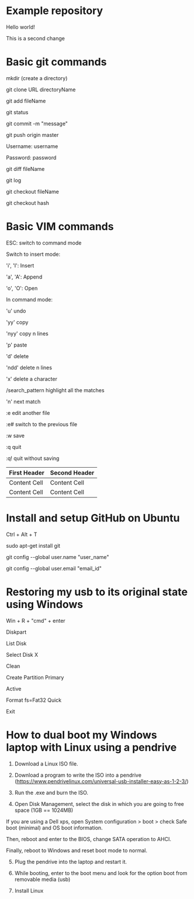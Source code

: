 # Example repository

Hello world!

This is a second change

# Basic git commands

mkdir (create a directory)

git clone URL directoryName

git add fileName

git status

git commit -m "message"

git push origin master

Username: username

Password: password

git diff fileName

git log

git checkout fileName

git checkout hash

# Basic VIM commands

ESC: switch to command mode

Switch to insert mode:

  'i', 'I': Insert
  
  'a', 'A': Append
  
  'o', 'O': Open
  
In command mode:

  'u' undo
  
  'yy' copy
  
  'nyy' copy n lines
  
  'p' paste
  
  'd' delete
  
  'ndd' delete n lines
  
  'x' delete a character
  
  /search_pattern highlight all the matches
  
  'n' next match
  
  :e edit another file
  
  :e# switch to the previous file
  
  :w save
  
  :q quit
  
  :q! quit without saving
  
First Header  | Second Header
------------- | -------------
Content Cell  | Content Cell
Content Cell  | Content Cell

# Install and setup GitHub on Ubuntu

Ctrl + Alt + T

sudo apt-get install git

git config --global user.name "user_name"

git config --global user.email "email_id"

# Restoring my usb to its original state using Windows

Win + R + "cmd" + enter

Diskpart

List Disk

Select Disk X

Clean

Create Partition Primary

Active

Format fs=Fat32 Quick

Exit

# How to dual boot my Windows laptop with Linux using a pendrive

1. Download a Linux ISO file.

2. Download a program to write the ISO into a pendrive (https://www.pendrivelinux.com/universal-usb-installer-easy-as-1-2-3/)

3. Run the .exe and burn the ISO.

4. Open Disk Management, select the disk in which you are going to free space (1GB == 1024MB)

  If you are using a Dell xps, open System configuration > boot > check Safe boot (minimal) and OS boot information.
  
  Then, reboot and enter to the BIOS, change SATA operation to AHCI.
  
  Finally, reboot to Windows and reset boot mode to normal.

5. Plug the pendrive into the laptop and restart it.

6. While booting, enter to the boot menu and look for the option boot from removable media (usb)

7. Install Linux
